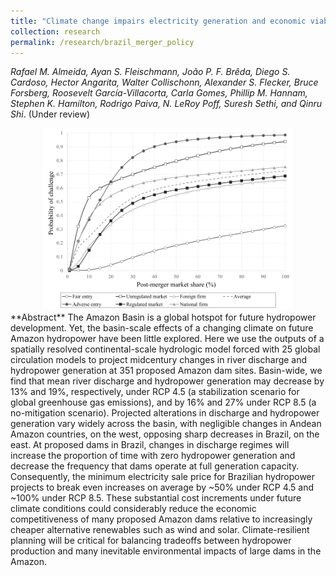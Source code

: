 ```yaml
---
title: "Climate change impairs electricity generation and economic viability of future Amazon hydropower"
collection: research
permalink: /research/brazil_merger_policy
---
```

_Rafael M. Almeida, Ayan S. Fleischmann, João P. F. Brêda, Diego S. Cardoso, Hector Angarita, Walter Collischonn, Alexander S. Flecker, Bruce Forsberg, Roosevelt García-Villacorta, Carla Gomes, Phillip M. Hannam, Stephen K. Hamilton, Rodrigo Paiva, N. LeRoy Poff, Suresh Sethi, and Qinru Shi_. (Under review)

<center>
  <img src="/images/cade.png" width="400"/>
</center>
**Abstract**
The Amazon Basin is a global hotspot for future hydropower development. Yet, the basin-scale effects of a changing climate on future Amazon hydropower have been little explored. Here we use the outputs of a spatially resolved continental-scale hydrologic model forced with 25 global circulation models to project midcentury changes in river discharge and hydropower generation at 351 proposed Amazon dam sites.  Basin-wide, we find that mean river discharge and hydropower generation may decrease by 13% and 19%, respectively, under RCP 4.5 (a stabilization scenario for global greenhouse gas emissions), and by 16% and 27% under RCP 8.5 (a no-mitigation scenario). Projected alterations in discharge and hydropower generation vary widely across the basin, with negligible changes in Andean Amazon countries, on the west, opposing sharp decreases in Brazil, on the east. At proposed dams in Brazil, changes in discharge regimes will increase the proportion of time with zero hydropower generation and decrease the frequency that dams operate at full generation capacity. Consequently, the minimum electricity sale price for Brazilian hydropower projects to break even increases on average by ~50% under RCP 4.5 and ~100% under RCP 8.5. These substantial cost increments under future climate conditions could considerably reduce the economic competitiveness of many proposed Amazon dams relative to increasingly cheaper alternative renewables such as wind and solar. Climate-resilient planning will be critical for balancing tradeoffs between hydropower production and many inevitable environmental impacts of large dams in the Amazon.




